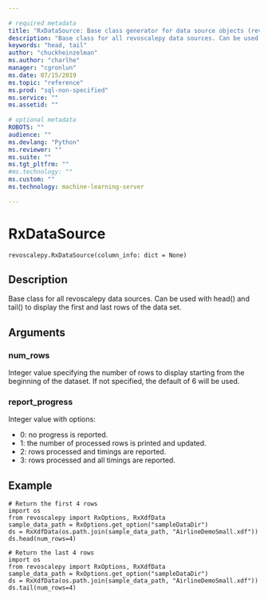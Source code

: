 ```yaml
--- 
 
# required metadata 
title: "RxDataSource: Base class generator for data source objects (revoscalepy)" 
description: "Base class for all revoscalepy data sources. Can be used with head() and tail() to display the first and last rows of the data set." 
keywords: "head, tail" 
author: "chuckheinzelman"
ms.author: "charlhe" 
manager: "cgronlun" 
ms.date: 07/15/2019
ms.topic: "reference" 
ms.prod: "sql-non-specified"
ms.service: "" 
ms.assetid: "" 
 
# optional metadata 
ROBOTS: "" 
audience: "" 
ms.devlang: "Python" 
ms.reviewer: "" 
ms.suite: "" 
ms.tgt_pltfrm: "" 
#ms.technology: "" 
ms.custom: "" 
ms.technology: machine-learning-server
 
---
```


# RxDataSource


 



```
revoscalepy.RxDataSource(column_info: dict = None)
```





## Description

Base class for all revoscalepy data sources. Can be used with head()
and tail() to display the first and last rows of the data set.


## Arguments


### num_rows

Integer value specifying the number of rows to display starting from the beginning of the dataset.
If not specified, the default of 6 will be used.


### report_progress

Integer value with options:
* 0: no progress is reported.
* 1: the number of processed rows is printed and updated.
* 2: rows processed and timings are reported.
* 3: rows processed and all timings are reported.


## Example



```
# Return the first 4 rows
import os
from revoscalepy import RxOptions, RxXdfData
sample_data_path = RxOptions.get_option("sampleDataDir")
ds = RxXdfData(os.path.join(sample_data_path, "AirlineDemoSmall.xdf"))
ds.head(num_rows=4)

# Return the last 4 rows
import os
from revoscalepy import RxOptions, RxXdfData
sample_data_path = RxOptions.get_option("sampleDataDir")
ds = RxXdfData(os.path.join(sample_data_path, "AirlineDemoSmall.xdf"))
ds.tail(num_rows=4)
```

